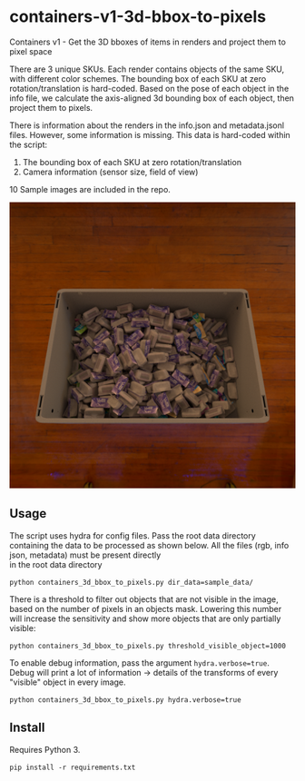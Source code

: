# containers-v1-3d-bbox-to-pixels
Containers v1 - Get the 3D bboxes of items in renders and project them to pixel space

There are 3 unique SKUs. Each render contains objects of the same SKU, with different 
color schemes. The bounding box of each SKU at zero rotation/translation is hard-coded.
Based on the pose of each object in the info file, we calculate the axis-aligned 
3d bounding box of each object, then project them to pixels.

There is information about the renders in the info.json and metadata.jsonl files.
However, some information is missing. This data is hard-coded within the script:
1. The bounding box of each SKU at zero rotation/translation
2. Camera information (sensor size, field of view) 

10 Sample images are included in the repo.

![](sample_data/0.rgb.png)

## Usage

The script uses hydra for config files. Pass the root data directory containing the data to be
processed as shown below. All the files (rgb, info json, metadata) must be present directly  
in the root data directory
```shell script
python containers_3d_bbox_to_pixels.py dir_data=sample_data/
```


There is a threshold to filter out objects that are not visible in the image, based
on the number of pixels in an objects mask. Lowering this number will increase the
sensitivity and show more objects that are only partially visible:

```shell script
python containers_3d_bbox_to_pixels.py threshold_visible_object=1000
```


To enable debug information, pass the argument `hydra.verbose=true`. 
Debug will print a lot of information -> details of the transforms of 
every "visible" object in every image.

```shell script
python containers_3d_bbox_to_pixels.py hydra.verbose=true
```

## Install
Requires Python 3.

```shell script
pip install -r requirements.txt
```

